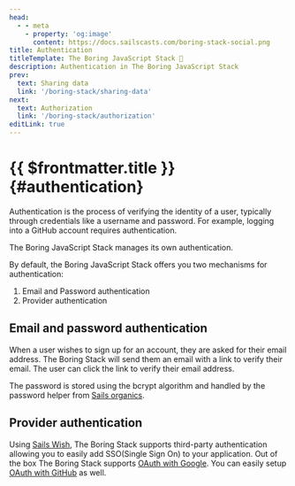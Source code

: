```yaml
---
head:
  - - meta
    - property: 'og:image'
      content: https://docs.sailscasts.com/boring-stack-social.png
title: Authentication
titleTemplate: The Boring JavaScript Stack 🥱
description: Authentication in The Boring JavaScript Stack
prev:
  text: Sharing data
  link: '/boring-stack/sharing-data'
next:
  text: Authorization
  link: '/boring-stack/authorization'
editLink: true
---
```


# {{ $frontmatter.title }} {#authentication}

Authentication is the process of verifying the identity of a user, typically through credentials like a username and password. For example, logging into a GitHub account requires authentication.

The Boring JavaScript Stack manages its own authentication.

By default, the Boring JavaScript Stack offers you two mechanisms for authentication:

1. Email and Password authentication
2. Provider authentication

## Email and password authentication

When a user wishes to sign up for an account, they are asked for their email address. The Boring Stack will send them an email with a link to verify their email. The user can click the link to verify their email address.

The password is stored using the bcrypt algorithm and handled by the password helper from [Sails organics](https://github.com/sailshq/sails-hook-organics).

## Provider authentication

Using [Sails Wish](/wish/), The Boring Stack supports third-party authentication allowing you to easily add SSO(Single Sign On) to your application. Out of the box The Boring Stack supports [OAuth with Google](/wish/google). You can easily setup [OAuth with GitHub](/wish/github) as well.

